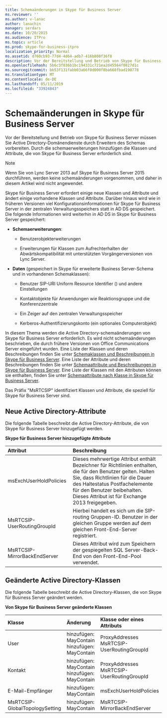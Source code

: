 ```yaml
---
title: Schemaänderungen in Skype für Business Server
ms.reviewer: ''
ms.author: v-lanac
author: lanachin
manager: serdars
ms.date: 10/20/2015
ms.audience: ITPro
ms.topic: article
ms.prod: skype-for-business-itpro
localization_priority: Normal
ms.assetid: d760cb93-77d4-4d64-adb7-416b808f36f8
description: Vor der Bereitstellung und Betrieb von Skype für Business Server müssen Sie Active Directory-Domänendienste durch Erweitern des Schemas vorbereiten. Durch die schemaerweiterungen hinzufügen die Klassen und Attribute, die von Skype für Business Server erforderlich sind.
ms.openlocfilehash: 5b6c3f036b1bc194331c721ea2d45564f0827d1c
ms.sourcegitcommit: bb53f131fabb03a66f0d000f8ba668fbad190778
ms.translationtype: MT
ms.contentlocale: de-DE
ms.lasthandoff: 05/11/2019
ms.locfileid: "33924843"
---
```

# <a name="schema-changes-in-skype-for-business-server"></a>Schemaänderungen in Skype für Business Server
 
Vor der Bereitstellung und Betrieb von Skype für Business Server müssen Sie Active Directory-Domänendienste durch Erweitern des Schemas vorbereiten. Durch die schemaerweiterungen hinzufügen die Klassen und Attribute, die von Skype für Business Server erforderlich sind.

> [!NOTE]
> Wenn Sie von Lync Server 2013 auf Skype für Business Server 2015 durchführen, werden keine schemaänderungen vorgenommen, und daher in diesem Artikel wird nicht angewendet.
  
Skype für Business Server erfordert einige neue Klassen und Attribute und ändert einige vorhandene Klassen und Attribute. Darüber hinaus wird wie in früheren Versionen viel Konfigurationsinformationen für Skype für Business Server in der zentralen Verwaltungsspeichers statt in AD DS gespeichert. Die folgende Informationen wird weiterhin in AD DS in Skype für Business Server gespeichert:
  
- **Schemaerweiterungen**:
    
  - Benutzerobjekterweiterungen
    
  - Erweiterungen für Klassen zum Aufrechterhalten der Abwärtskompatibilität mit unterstützten Vorgängerversionen von Lync Server.
    
- **Daten** (gespeichert in Skype für erweiterte Business Server-Schema und in vorhandenen Schemaklassen):
    
  - Benutzer SIP-URI Uniform Resource Identifier () und andere Einstellungen
    
  - Kontaktobjekte für Anwendungen wie Reaktionsgruppe und die Konferenzzentrale
    
  - Ein Zeiger auf den zentralen Verwaltungsspeicher
    
  - Kerberos-Authentifizierungskonto (ein optionales Computerobjekt)
    
In diesem Thema werden die Active Directory-schemaänderungen von Skype für Business Server erforderlich. Es wird nicht schemaänderungen beschrieben, die durch frühere Versionen von Office Communications Server eingeführt wurden. Eine Liste der Klassen und deren Beschreibungen finden Sie unter [Schemaklassen und Beschreibungen in Skype für Business Server](schema-classes-and-descriptions.md). Eine Liste der Attribute und deren Beschreibungen finden Sie unter [Schemaattribute und Beschreibungen in Skype für Business Server](schema-attributes-and-descriptions.md). Eine Liste der Klassen mit den Attributen können sie enthalten, finden Sie unter [Schemaattribute nach Klasse in Skype für Business Server](schema-attributes-by-class.md).
  
Das Präfix "MsRTCSIP" identifiziert Klassen und Attribute, die speziell für Skype für Business Server sind.
  
## <a name="new-active-directory-attributes"></a>Neue Active Directory-Attribute

Die folgende Tabelle beschreibt die Active Directory-Attribute, die von Skype für Business Server hinzugefügt werden.
  
**Skype für Business Server hinzugefügte Attribute**

|**Attribut**|**Beschreibung**|
|:-----|:-----|
|msExchUserHoldPolicies  <br/> |Dieses mehrwertige Attribut enthält Bezeichner für Richtlinien enthalten, die für den Benutzer gelten. Halten Sie, dass Richtlinien für die Dauer des Haltestatus Postfachelemente für den Benutzer beibehalten. Dieses Attribut ist für Exchange 2013 freigegeben.  <br/> |
|MsRTCSIP-UserRoutingGroupId  <br/> |Hierbei handelt es sich um die SIP-routing Gruppen-ID. Benutzer in der gleichen Gruppe werden auf dem gleichen Front-End-Server registriert.  <br/> |
|MsRTCSIP-MirrorBackEndServer  <br/> |Dieses Attribut wird zum Speichern der gespiegelten SQL Server-Back-End von den Front-End-Pool verwendet.  <br/> |
   
## <a name="modified-active-directory-classes"></a>Geänderte Active Directory-Klassen

Die folgende Tabelle beschreibt die Active Directory-Klassen, die von Skype für Business Server geändert werden.
  
**Von Skype für Business Server geänderte Klassen**

|**Klasse**|**Änderung**|**Klasse oder eines Attributs**|
|:-----|:-----|:-----|
|User  <br/> |hinzufügen: MayContain  <br/> hinzufügen: MayContain  <br/> |ProxyAddresses  <br/> MsRTCSIP-UserRoutingGroupId  <br/> |
|Kontakt  <br/> |hinzufügen: MayContain  <br/> hinzufügen: MayContain  <br/> |ProxyAddresses  <br/> MsRTCSIP-UserRoutingGroupId  <br/> |
|E-Mail-Empfänger  <br/> |hinzufügen: MayContain  <br/> |msExchUserHoldPolicies  <br/> |
|MsRTCSIP-GlobalTopologySetting  <br/> |hinzufügen: MayContain  <br/> |MsRTCSIP-MirrorBackEndServer  <br/> |
   

